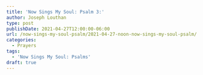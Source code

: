 ```yaml
---
title: 'Now Sings My Soul: Psalm 3:'
author: Joseph Louthan
type: post
publishDate: 2021-04-27T12:00:00-06:00
url: /now-sings-my-soul-psalm/2021-04-27-noon-now-sings-my-soul-psalm/
categories:
  - Prayers
tags:
  - 'Now Sings My Soul: Psalms'
draft: true
---
```

<div style="font-variant: small-caps;">

</div>
    
